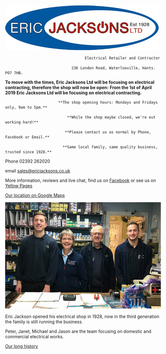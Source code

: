 ![Jacksons Logo](EricJacksons-logo-transparent.png)

                                        Electrical Retailer and Contractor

                                  236 London Road, Waterlooville, Hants. PO7 7HB.

**To move with the times, Eric Jacksons Ltd will be focusing on electrical contracting, therefore the shop will now be open:**
**From the 1st of April 2019 Eric Jacksons Ltd will be focusing on electrical contracting.**

                            **The shop opening hours: Mondays and Fridays only, 9am to 5pm.**

                                **While the shop maybe closed, we're out working hard!**

                               **Please contact us as normal by Phone, Facebook or Email.**

                              **Same local family, same quality business, trusted since 1928.**


Phone 02392 262020

email <sales@ericjacksons.co.uk>

More information, reviews and live chat, find us on [Facebook](https://www.facebook.com/ericjacksons/) or see us on [Yellow Pages](https://www.yell.com/biz/eric-jackson-s-ltd-waterlooville-2660719/) 

[Our location on Google Maps](https://www.google.co.uk/maps/place/236+London+Rd,+Waterlooville+PO7+7HB/@50.8781912,-1.0337147,3a,75y,132.99h,88.55t/data=!3m10!1e1!3m8!1sZ-Eg5gKCq3AdhyTJh2Q3BA!2e0!3e11!7i13312!8i6656!9m2!1b1!2i39!4m5!3m4!1s0x4874437730f0e769:0x49e15748caa8d957!8m2!3d50.87814!4d-1.033643)

![Jackson_team](EJacksons.jpg)

Eric Jackson opened his electrical shop in 1928, now in the third generation the family is still running the business.

Peter, Janet, Michael and Jason are the team focusing on domestic and commercial electrical works.

[Our long history](HISTORY.md)
